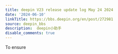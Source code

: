 ```yaml
---
title: deepin V23 release update log May 24 2024
date: '2024-06-10'
linkTitle: https://bbs.deepin.org/en/post/272981
source: deepin_bbs
description:  deepin小助手 
disable_comments: true
---
```

To ensure 
